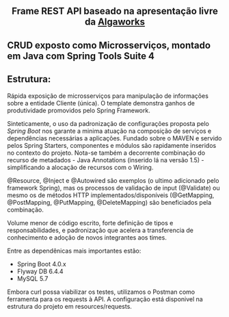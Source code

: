 
<h2 align="center">
	Frame REST API baseado na apresentação livre da <a href="http://www.algaworks.com">Algaworks</a>
</h2>

## CRUD exposto como Microsserviços, montado em Java com Spring Tools Suite 4

## Estrutura:
  Rápida exposição de microsserviços para manipulação de informações sobre a entidade Cliente (única).
  O template demonstra ganhos de produtividade promovidos pelo Spring Framework. 
  
  Sinteticamente, o uso da padronização de configurações proposta pelo *Spring Boot* nos garante a minima atuação na composição de serviços e dependências necessárias a aplicações. Fundado sobre o MAVEN e servido pelos Spring Starters, componentes e módulos são rapidamente inseridos no contexto do projeto. Nota-se também a decorrente combinação do recurso de metadados - Java Annotations (inserido lá na versão 1.5) - simplificando a alocação de recursos com o Wiring. 
  
  @Resource, @Inject e @Autowired são exemplos (o ultimo adicionado pelo framework Spring), mas os processos de validação de input (@Validate) ou mesmo os de métodos HTTP implementados/disponíveis (@GetMapping, @PostMapping, @PutMapping, @DeleteMapping) são beneficiados pela combinação. 
  
  Volume menor de código escrito, forte definição de tipos e responsabilidades, e padronização que acelera a transferencia de conhecimento e adoção de novos integrantes aos times. 
  
Entre as dependênicas mais importantes estão: 
  - Spring Boot 4.0.x
  - Flyway DB 6.4.4
  - MySQL 5.7

Embora curl possa viabilizar os testes, utilizamos o Postman como ferramenta para os requests à API.
A configuração está disponivel na estrutura do projeto em resources/requests.


